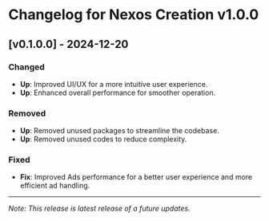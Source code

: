 # Changelog for Nexos Creation v1.0.0

## [v0.1.0.0] - 2024-12-20

### Changed

- **Up**: Improved UI/UX for a more intuitive user experience.
- **Up**: Enhanced overall performance for smoother operation.

### Removed

- **Up**: Removed unused packages to streamline the codebase.
- **Up**: Removed unused codes to reduce complexity.

### Fixed

- **Fix**: Improved Ads performance for a better user experience and more efficient ad handling.

---

_Note: This release is latest release of a future updates._
